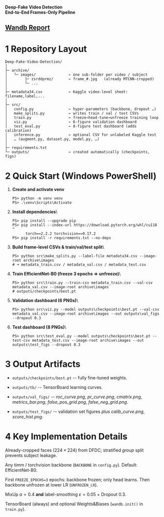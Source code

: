 **Deep-Fake Video Detection\
End-to-End Frames-Only Pipeline**

## [Wandb Report](https://wandb.ai/dogukangundemir/dfdc-detector/reports/Untitled-Report--VmlldzoxMjYwNTMxNQ)


# 1 Repository Layout

    Deep-Fake-Video-Detection/
    │
    ├─ archive/
    │   └─ images/               ← one sub-folder per video / subject
    │        ├─ zsrddprmz/       ← frame_#.jpg   (already MTCNN-cropped)
    │        └─ ...
    │
    ├─ metadata34.csv            ← Kaggle video-level sheet: filename,label,...
    │
    ├─ src/
    │   config.py                ← hyper-parameters (backbone, dropout …)
    │   make_splits.py           ← writes train / val / test CSVs
    │   train.py                 ← freeze→head-tune→unfreeze training loop
    │   viz.py                   ← 6-figure validation dashboard
    │   test_eval.py             ← 8-figure test dashboard (adds calibration)
    │   inference.py             ← optional CSV for unlabeled Kaggle test
    │   … (augment.py, dataset.py, model.py, …)
    │
    ├─ requirements.txt
    └─ outputs/                  ← created automatically (checkpoints, figs)

# 2 Quick Start (Windows PowerShell)

1.  **Create and activate venv**

        PS> python -m venv venv
        PS> .\venv\Scripts\Activate

2.  **Install dependencies**\

        PS> pip install --upgrade pip
        PS> pip install --index-url https://download.pytorch.org/whl/cu118 ^
              torch==2.2.2 torchvision==0.17.2
        PS> pip install -r requirements.txt --no-deps

3.  **Build frame-level CSVs & train/val/test split**\

        PS> python src\make_splits.py --label-file metadata34.csv --image-root archive\images
        # ➜ metadata_train.csv / metadata_val.csv / metadata_test.csv

4.  **Train EfficientNet-B0 (freeze 3 epochs ⇒ unfreeze)**\

        PS> python src\train.py --train-csv metadata_train.csv --val-csv metadata_val.csv --image-root archive\images
        # outputs/checkpoints/best.pt

5.  **Validation dashboard (6 PNGs)**\

        PS> python src\viz.py --model outputs\checkpoints\best.pt --val-csv metadata_val.csv --image-root archive\images --out outputs\val_figs --dropout 0.3

6.  **Test dashboard (8 PNGs)**\

        PS> python src\test_eval.py --model outputs\checkpoints\best.pt --test-csv metadata_test.csv --image-root archive\images --out outputs\test_figs --dropout 0.3

# 3 Output Artifacts

- `outputs/checkpoints/best.pt` -- fully fine-tuned weights.

- `outputs/tb/` -- TensorBoard learning curves.

- `outputs/val_figs/` -- _roc_curve.png_, _pr_curve.png_,
  _cmatrix.png_, _metrics_bar.png_, _false_pos_grid.png_,
  _false_neg_grid.png_.

- `outputs/test_figs/` -- validation set figures _plus_
  _calib_curve.png_, _score_hist.png_.

# 4 Key Implementation Details

Already-cropped faces $(224\times224)$ from DFDC; stratified _group_
split prevents subject leakage.

Any timm / torchvision backbone (`BACKBONE` in `config.py`). Default:
EfficientNet-B0.

First `FREEZE_EPOCHS=3` epochs: backbone frozen; only head learns. Then
backbone unfrozen at lower LR (`UNFROZEN_LR`).

MixUp $\alpha=0.4$ **and** label-smoothing $\varepsilon=0.05$ + Dropout
0.3.

TensorBoard (always) and optional Weights&Biases (`wandb.init()` in
`train.py`).
